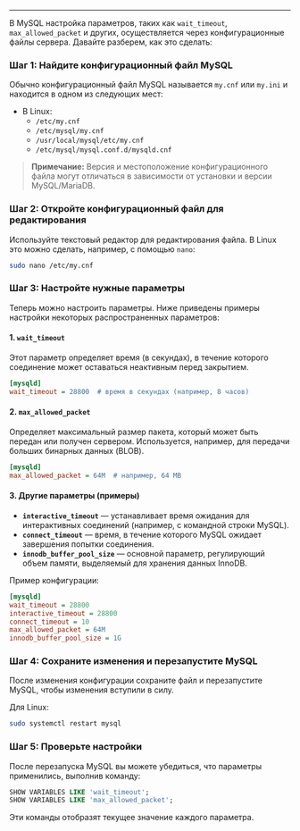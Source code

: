 
---

В MySQL настройка параметров, таких как `wait_timeout`, `max_allowed_packet` и других, осуществляется через конфигурационные файлы сервера. Давайте разберем, как это сделать:

### Шаг 1: Найдите конфигурационный файл MySQL
Обычно конфигурационный файл MySQL называется `my.cnf` или `my.ini` и находится в одном из следующих мест:
- В Linux:
  - `/etc/my.cnf`
  - `/etc/mysql/my.cnf`
  - `/usr/local/mysql/etc/my.cnf`
  - `/etc/mysql/mysql.conf.d/mysqld.cnf`


> **Примечание:** Версия и местоположение конфигурационного файла могут отличаться в зависимости от установки и версии MySQL/MariaDB.

### Шаг 2: Откройте конфигурационный файл для редактирования
Используйте текстовый редактор для редактирования файла. В Linux это можно сделать, например, с помощью `nano`:

```bash
sudo nano /etc/my.cnf
```

### Шаг 3: Настройте нужные параметры
Теперь можно настроить параметры. Ниже приведены примеры настройки некоторых распространенных параметров:

#### 1. `wait_timeout`
Этот параметр определяет время (в секундах), в течение которого соединение может оставаться неактивным перед закрытием.

```ini
[mysqld]
wait_timeout = 28800  # время в секундах (например, 8 часов)
```

#### 2. `max_allowed_packet`
Определяет максимальный размер пакета, который может быть передан или получен сервером. Используется, например, для передачи больших бинарных данных (BLOB).

```ini
[mysqld]
max_allowed_packet = 64M  # например, 64 MB
```

#### 3. Другие параметры (примеры)

- **`interactive_timeout`** — устанавливает время ожидания для интерактивных соединений (например, с командной строки MySQL).
- **`connect_timeout`** — время, в течение которого MySQL ожидает завершения попытки соединения.
- **`innodb_buffer_pool_size`** — основной параметр, регулирующий объем памяти, выделяемый для хранения данных InnoDB.

Пример конфигурации:

```ini
[mysqld]
wait_timeout = 28800
interactive_timeout = 28800
connect_timeout = 10
max_allowed_packet = 64M
innodb_buffer_pool_size = 1G
```

### Шаг 4: Сохраните изменения и перезапустите MySQL
После изменения конфигурации сохраните файл и перезапустите MySQL, чтобы изменения вступили в силу.

Для Linux:

```bash
sudo systemctl restart mysql
```


### Шаг 5: Проверьте настройки
После перезапуска MySQL вы можете убедиться, что параметры применились, выполнив команду:

```sql
SHOW VARIABLES LIKE 'wait_timeout';
SHOW VARIABLES LIKE 'max_allowed_packet';
```

Эти команды отобразят текущее значение каждого параметра.
